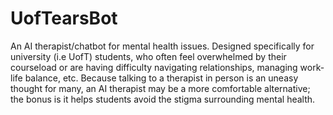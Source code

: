 # UofTearsBot
An AI therapist/chatbot for mental health issues. Designed specifically for university (i.e UofT) students, who often feel overwhelmed by their courseload or are having difficulty navigating relationships, managing work-life balance, etc.
Because talking to a therapist in person is an uneasy thought for many, an AI therapist may be a more comfortable alternative; the bonus is it helps students avoid the stigma surrounding mental health.
